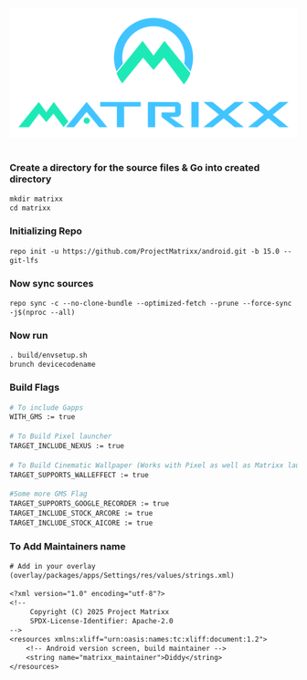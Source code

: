 <a href="#"><img src="Banner.png" /></a>

#

### Create a directory for the source files & Go into created directory
```
mkdir matrixx
cd matrixx
```
### Initializing Repo
```
repo init -u https://github.com/ProjectMatrixx/android.git -b 15.0 --git-lfs
```

### Now sync sources
```
repo sync -c --no-clone-bundle --optimized-fetch --prune --force-sync -j$(nproc --all)
```

### Now run
```
. build/envsetup.sh
brunch devicecodename
```

### Build Flags ###

```bash
# To include Gapps 
WITH_GMS := true

# To Build Pixel launcher
TARGET_INCLUDE_NEXUS := true

# To Build Cinematic Wallpaper (Works with Pixel as well as Matrixx launcher)
TARGET_SUPPORTS_WALLEFFECT := true

#Some more GMS Flag
TARGET_SUPPORTS_GOOGLE_RECORDER := true
TARGET_INCLUDE_STOCK_ARCORE := true
TARGET_INCLUDE_STOCK_AICORE := true
```

### To Add Maintainers name 
```
# Add in your overlay (overlay/packages/apps/Settings/res/values/strings.xml)

<?xml version="1.0" encoding="utf-8"?>
<!--
     Copyright (C) 2025 Project Matrixx
     SPDX-License-Identifier: Apache-2.0
-->
<resources xmlns:xliff="urn:oasis:names:tc:xliff:document:1.2">
    <!-- Android version screen, build maintainer -->
    <string name="matrixx_maintainer">Diddy</string>
</resources>

```

